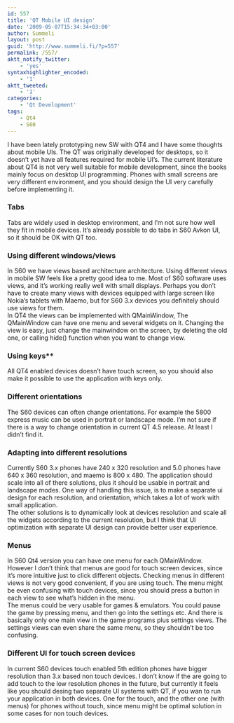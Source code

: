 ```yaml
---
id: 557
title: 'QT Mobile UI design'
date: '2009-05-07T15:34:34+03:00'
author: Summeli
layout: post
guid: 'http://www.summeli.fi/?p=557'
permalink: /557/
aktt_notify_twitter:
    - 'yes'
syntaxhighlighter_encoded:
    - '1'
aktt_tweeted:
    - '1'
categories:
    - 'Qt Development'
tags:
    - Qt4
    - S60
---
```


I have been lately prototyping new SW with QT4 and I have some thoughts about mobile UIs. The QT was originally developed for desktops, so it doesn’t yet have all features required for mobile UI’s. The current literature about QT4 is not very well suitable for mobile development, since the books mainly focus on desktop UI programming. Phones with small screens are very different environment, and you should design the UI very carefully before implementing it.  

### Tabs   
Tabs are widely used in desktop environment, and I’m not sure how well they fit in mobile devices. It’s already possible to do tabs in S60 Avkon UI, so it should be OK with QT too.  

### Using different windows/views
In S60 we have views based architecture architecture. Using different views in mobile SW feels like a pretty good idea to me. Most of S60 software uses views, and it’s working really well with small displays. Perhaps you don’t have to create many views with devices equipped with large screen like Nokia’s tablets with Maemo, but for S60 3.x devices you definitely should use views for them.  
In QT4 the views can be implemented with QMainWindow, The QMainWindow can have one menu and several widgets on it. Changing the view is easy, just change the mainwindow on the screen, by deleting the old one, or calling hide() function when you want to change view.  

### Using keys**  
All QT4 enabled devices doesn’t have touch screen, so you should also make it possible to use the application with keys only.  

### Different orientations 
The S60 devices can often change orientations. For example the 5800 express music can be used in portrait or landscape mode. I’m not sure if there is a way to change orientation in current QT 4.5 release. At least I didn’t find it.  

### Adapting into different resolutions
Currently S60 3.x phones have 240 x 320 resolution and 5.0 phones have 640 x 360 resolution, and maemo is 800 x 480. The application should scale into all of there solutions, plus it should be usable in portrait and landscape modes. One way of handling this issue, is to make a separate ui design for each resolution, and orientation, which takes a lot of work with small application.  
The other solutions is to dynamically look at devices resolution and scale all the widgets according to the current resolution, but I think that UI optimization with separate UI design can provide better user experience.  

### Menus 
In S60 Qt4 version you can have one menu for each QMainWindow. However I don’t think that menus are good for touch screen devices, since it’s more intuitive just to click different objects. Checking menus in different views is not very good convenient, if you are using touch. The menu might be even confusing with touch devices, since you should press a button in each view to see what’s hidden in the menu.  
The menus could be very usable for games &amp; emulators. You could pause the game by pressing menu, and then go into the settings etc. And there is basically only one main view in the game programs plus settings views. The settings views can even share the same menu, so they shouldn’t be too confusing.  

### Different UI for touch screen devices
In current S60 devices touch enabled 5th edition phones have bigger resolution than 3.x based non touch devices. I don’t know if the are going to add touch to the low resolution phones in the future, but currently it feels like you should desing two separate UI systems with QT, if you wan to run your application in both devices. One for the touch, and the other one (with menus) for phones without touch, since menu might be optimal solution in some cases for non touch devices.